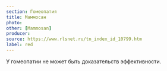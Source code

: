 ```yaml
---
section: Гомеопатия
title: Маммосан
photo: 
other: [Mammosan]
producer: 
source: https://www.rlsnet.ru/tn_index_id_10799.htm
label: red
---
```


У гомеопатии не может быть доказательств эффективности.
